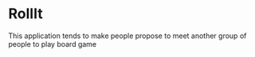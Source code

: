 # RollIt
This application tends to make people propose to meet another group of people to play board game
